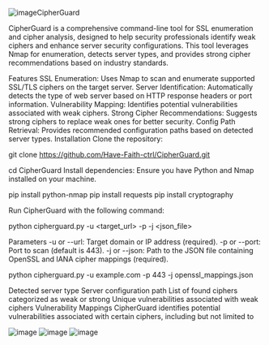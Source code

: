 ![image](https://github.com/user-attachments/assets/97b5c279-1619-4d5a-8b70-18b6d7c3f420)CipherGuard

CipherGuard is a comprehensive command-line tool for SSL enumeration and cipher analysis, designed to help security professionals identify weak ciphers and enhance server security configurations. This tool leverages Nmap for enumeration, detects server types, and provides strong cipher recommendations based on industry standards.

Features
SSL Enumeration: Uses Nmap to scan and enumerate supported SSL/TLS ciphers on the target server.
Server Identification: Automatically detects the type of web server based on HTTP response headers or port information.
Vulnerability Mapping: Identifies potential vulnerabilities associated with weak ciphers.
Strong Cipher Recommendations: Suggests strong ciphers to replace weak ones for better security.
Config Path Retrieval: Provides recommended configuration paths based on detected server types.
Installation
Clone the repository:

git clone https://github.com/Have-Faith-ctrl/CipherGuard.git

cd CipherGuard
Install dependencies: Ensure you have Python and Nmap installed on your machine.

pip install python-nmap
pip install requests
pip install cryptography


Run CipherGuard with the following command:

python cipherguard.py -u <target_url> -p <port> -j <json_file>


Parameters
-u or --url: Target domain or IP address (required).
-p or --port: Port to scan (default is 443).
-j or --json: Path to the JSON file containing OpenSSL and IANA cipher mappings (required).


python cipherguard.py -u example.com -p 443 -j openssl_mappings.json


Detected server type
Server configuration path
List of found ciphers categorized as weak or strong
Unique vulnerabilities associated with weak ciphers
Vulnerability Mappings
CipherGuard identifies potential vulnerabilities associated with certain ciphers, including but not limited to

![image](https://github.com/user-attachments/assets/cca3d84a-ed75-4efa-9d05-f9a6d18aec95)
![image](https://github.com/user-attachments/assets/c1988726-e01a-49d0-8b84-3f74b1690964)
![image](https://github.com/user-attachments/assets/bb2697df-c8f2-4566-b577-d6a77ce3811c)






